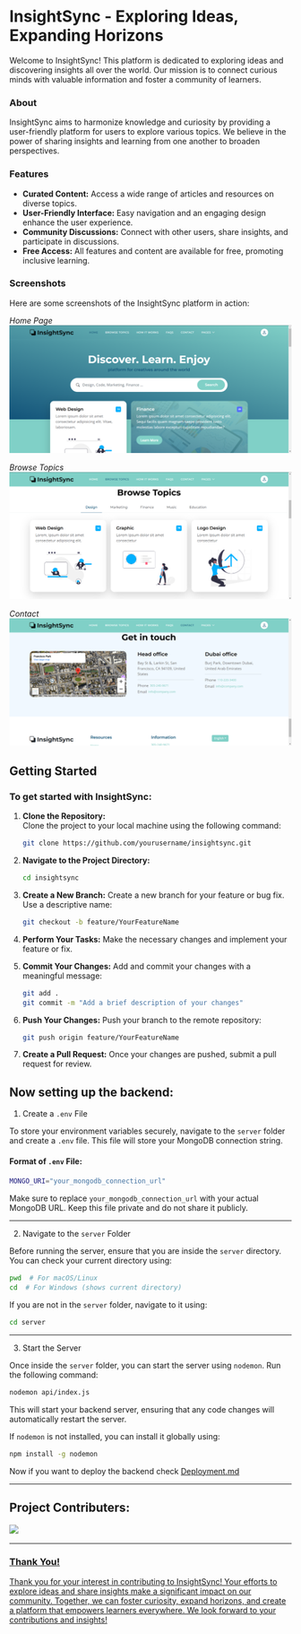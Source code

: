 # InsightSync - Exploring Ideas, Expanding Horizons

Welcome to InsightSync! This platform is dedicated to exploring ideas and discovering insights all over the world. Our mission is to connect curious minds with valuable information and foster a community of learners.

### About

InsightSync aims to harmonize knowledge and curiosity by providing a user-friendly platform for users to explore various topics. We believe in the power of sharing insights and learning from one another to broaden perspectives.

### Features

- **Curated Content:** Access a wide range of articles and resources on diverse topics.
- **User-Friendly Interface:** Easy navigation and an engaging design enhance the user experience.
- **Community Discussions:** Connect with other users, share insights, and participate in discussions.
- **Free Access:** All features and content are available for free, promoting inclusive learning.

### Screenshots

Here are some screenshots of the InsightSync platform in action:

*Home Page*
![Screenshot 1](images/Screenshot1.png)

*Browse Topics*
![Screenshot 2](images/Screenshot2.png)

*Contact*
![Screenshot 3](images/Screenshot3.png)


## Getting Started

### To get started with InsightSync:

1. **Clone the Repository:**  
   Clone the project to your local machine using the following command:
   
   ```bash
   git clone https://github.com/yourusername/insightsync.git
2. **Navigate to the Project Directory:**

   ```bash
   cd insightsync
3. **Create a New Branch:**
   Create a new branch for your feature or bug fix. Use a descriptive name:

   ```bash
   git checkout -b feature/YourFeatureName
4. **Perform Your Tasks:**
   Make the necessary changes and implement your feature or fix.
   
5. **Commit Your Changes:**
   Add and commit your changes with a meaningful message:
   
   ```bash
   git add .
   git commit -m "Add a brief description of your changes"
6. **Push Your Changes:**
   Push your branch to the remote repository:

   ```bash
   git push origin feature/YourFeatureName
7. **Create a Pull Request:**
   Once your changes are pushed, submit a pull request for review.

## Now setting up the backend:

1. Create a `.env` File

To store your environment variables securely, navigate to the `server` folder and create a `.env` file. This file will store your MongoDB connection string.

#### Format of `.env` File:
```bash
MONGO_URI="your_mongodb_connection_url"
```

Make sure to replace `your_mongodb_connection_url` with your actual MongoDB URL. Keep this file private and do not share it publicly.

---

2. Navigate to the `server` Folder

Before running the server, ensure that you are inside the `server` directory. You can check your current directory using:
```bash
pwd  # For macOS/Linux
cd  # For Windows (shows current directory)
```
If you are not in the `server` folder, navigate to it using:
```bash
cd server
```

---

3. Start the Server

Once inside the `server` folder, you can start the server using `nodemon`. Run the following command:
```bash
nodemon api/index.js
```
This will start your backend server, ensuring that any code changes will automatically restart the server.

If `nodemon` is not installed, you can install it globally using:
```bash
npm install -g nodemon
```

Now if you want to deploy the backend check [Deployment.md](./server/deplyment.md)

---


## Project Contributers: 
<a href="https://github.com/Dishika18/InsightSync/graphs/contributors">
<img src="https://contributors-img.web.app/image?repo=Dishika18/InsightSync"/>

---

### Thank You!

Thank you for your interest in contributing to InsightSync! Your efforts to explore ideas and share insights make a significant impact on our community. Together, we can foster curiosity, expand horizons, and create a platform that empowers learners everywhere. We look forward to your contributions and insights!
